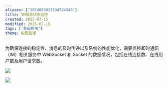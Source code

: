 ```yaml
---
aliases: ["1974003917134794348"]
title: IM服务状态监控
created: 2025-07-15
modified: 2025-07-15
tags: ['基础模块']
theme: 权限管理
---
```


为确保连接的稳定性、消息的及时传递以及系统的性能优化，需要监控即时通讯（IM）相关服务中 WebSocket 和 Socket 的数据情况，包括在线连接数、在线用户数及用户请求数。

![](476d1d7332c01deae3a8035b32324f27.jpg)

![](8fb2b4675c93cc11121ffa48548b2845.jpg)